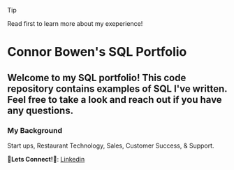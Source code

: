 >[!TIP]
>Read first to learn more about my exeperience!

# Connor Bowen's SQL Portfolio

## Welcome to my SQL portfolio! This code repository contains examples of SQL I've written. Feel free to take a look and reach out if you have any questions.

### My Background

Start ups, Restaurant Technology, Sales, Customer Success, & Support.

**👋Lets Connect!👋**: [Linkedin](https://www.linkedin.com/in/connor-bowen-7905bb225/) 
